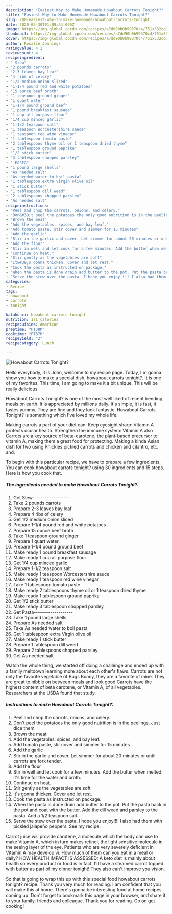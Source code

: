 ```yaml
---
description: "Easiest Way to Make Homemade Howabout Carrots Tonight?"
title: "Easiest Way to Make Homemade Howabout Carrots Tonight?"
slug: 700-easiest-way-to-make-homemade-howabout-carrots-tonight
date: 2020-06-30T01:09:34.095Z
image: https://img-global.cpcdn.com/recipes/a7dd90b0b99370c4/751x532cq70/howabout-carrots-tonight-recipe-main-photo.jpg
thumbnail: https://img-global.cpcdn.com/recipes/a7dd90b0b99370c4/751x532cq70/howabout-carrots-tonight-recipe-main-photo.jpg
cover: https://img-global.cpcdn.com/recipes/a7dd90b0b99370c4/751x532cq70/howabout-carrots-tonight-recipe-main-photo.jpg
author: Rosalie Jennings
ratingvalue: 4.2
reviewcount: 4
recipeingredient:
- " Stew"
- "2 pounds carrots"
- "2-3 leaves bay leaf"
- "4 ribs of celery"
- "1/2 medium onion sliced"
- "1-1/4 pound red and white potatoes"
- "15 ounce beef broth"
- "1 teaspoon ground ginger"
- "1 quart water"
- "1-1/4 pound ground beef"
- "1 pound breakfast sausage"
- "1 cup all purpose flour"
- "1/4 cup minced garlic"
- "1-1/2 teaspoon salt"
- "1 teaspoon Worcestershire sauce"
- "1 teaspoon red wine vinegar"
- "1 tablespoon tomato paste"
- "2 tablespoons thyme oil or 1 teaspoon dried thyme"
- "1 tablespoon ground paprika"
- "1/2 stick butter"
- "3 tablespoon chopped parsley"
- " Pasta"
- "1 pound large shells"
- "As needed salt"
- "As needed water to boil pasta"
- "1 tablespoon extra Virgin olive oil"
- "1 stick butter"
- "1 tablespoon dill weed"
- "2 tablespoons chopped parsley"
- "As needed salt"
recipeinstructions:
- "Peel and chop the carrots, onions, and celery."
- "Don&#39;t peel the potatoes the only good nutrition is in the peelings. Just dice them"
- "Brown the meat"
- "Add the vegetables, spices, and bay leaf."
- "Add tomato paste, stir cover and simmer for 15 minutes"
- "Add the garlic"
- "Stir in the garlic and cover. Let simmer for about 20 minutes or until carrots are fork tender."
- "Add the flour"
- "Stir in well and let cook for a few minutes. Add the butter when melted it&#39;s time for the water and broth."
- "Continue on heat."
- "Stir gently as the vegetables are soft"
- "It&#39;s gonna thicken. Cover and let rest."
- "Cook the pasta as instructed on package."
- "When the pasta is done drain add butter to the pot. Put the pasta back in the pot and coat with the butter. Add the dill weed and parsley to the pasta. Add a 1/2 teaspoon salt."
- "Serve the stew over the pasta. I hope you enjoy!!!! I also had them with pickled jalapeño peppers. See my recipe."
categories:
- Recipe
tags:
- howabout
- carrots
- tonight

katakunci: howabout carrots tonight 
nutrition: 171 calories
recipecuisine: American
preptime: "PT38M"
cooktime: "PT37M"
recipeyield: "2"
recipecategory: Lunch

---
```



![Howabout Carrots Tonight?](https://img-global.cpcdn.com/recipes/a7dd90b0b99370c4/751x532cq70/howabout-carrots-tonight-recipe-main-photo.jpg)

Hello everybody, it is John, welcome to my recipe page. Today, I'm gonna show you how to make a special dish, howabout carrots tonight?. It is one of my favorites. This time, I am going to make it a bit unique. This will be really delicious.

Howabout Carrots Tonight? is one of the most well liked of recent trending meals on earth. It is appreciated by millions daily. It's simple, it is fast, it tastes yummy. They are fine and they look fantastic. Howabout Carrots Tonight? is something which I've loved my whole life.

Making carrots a part of your diet can: Keep eyesight sharp: Vitamin A protects ocular health. Strengthen the immune system: Vitamin A also Carrots are a key source of beta-carotene, the plant-based precursor to vitamin A, making them a great food for protecting. Making a kinda Asian dish for two using Phickles pickled carrots and chicken and cilantro, etc. and.


To begin with this particular recipe, we have to prepare a few ingredients. You can cook howabout carrots tonight? using 30 ingredients and 15 steps. Here is how you cook that.

<!--inarticleads1-->

##### The ingredients needed to make Howabout Carrots Tonight?:

1. Get  Stew------------------
1. Take 2 pounds carrots
1. Prepare 2-3 leaves bay leaf
1. Prepare 4 ribs of celery
1. Get 1/2 medium onion sliced
1. Prepare 1-1/4 pound red and white potatoes
1. Prepare 15 ounce beef broth
1. Take 1 teaspoon ground ginger
1. Prepare 1 quart water
1. Prepare 1-1/4 pound ground beef
1. Make ready 1 pound breakfast sausage
1. Make ready 1 cup all purpose flour
1. Get 1/4 cup minced garlic
1. Prepare 1-1/2 teaspoon salt
1. Make ready 1 teaspoon Worcestershire sauce
1. Make ready 1 teaspoon red wine vinegar
1. Take 1 tablespoon tomato paste
1. Make ready 2 tablespoons thyme oil or 1 teaspoon dried thyme
1. Make ready 1 tablespoon ground paprika
1. Get 1/2 stick butter
1. Make ready 3 tablespoon chopped parsley
1. Get  Pasta-------------------
1. Take 1 pound large shells
1. Prepare As needed salt
1. Take As needed water to boil pasta
1. Get 1 tablespoon extra Virgin olive oil
1. Make ready 1 stick butter
1. Prepare 1 tablespoon dill weed
1. Prepare 2 tablespoons chopped parsley
1. Get As needed salt


Watch the whole thing, we started off doing a challenge and ended up with a family meltdown learning more about each other&#39;s flaws. Carrots are not only the favorite vegetable of Bugs Bunny, they are a favorite of mine. They are great to nibble on between meals and look good Carrots have the highest content of beta carotene, or Vitamin A, of all vegetables. Researchers at the USDA found that study. 

<!--inarticleads2-->

##### Instructions to make Howabout Carrots Tonight?:

1. Peel and chop the carrots, onions, and celery.
1. Don&#39;t peel the potatoes the only good nutrition is in the peelings. Just dice them
1. Brown the meat
1. Add the vegetables, spices, and bay leaf.
1. Add tomato paste, stir cover and simmer for 15 minutes
1. Add the garlic
1. Stir in the garlic and cover. Let simmer for about 20 minutes or until carrots are fork tender.
1. Add the flour
1. Stir in well and let cook for a few minutes. Add the butter when melted it&#39;s time for the water and broth.
1. Continue on heat.
1. Stir gently as the vegetables are soft
1. It&#39;s gonna thicken. Cover and let rest.
1. Cook the pasta as instructed on package.
1. When the pasta is done drain add butter to the pot. Put the pasta back in the pot and coat with the butter. Add the dill weed and parsley to the pasta. Add a 1/2 teaspoon salt.
1. Serve the stew over the pasta. I hope you enjoy!!!! I also had them with pickled jalapeño peppers. See my recipe.


Carrot juice will provide carotene, a molecule which the body can use to make Vitamin A, which in turn makes retinol, the light sensitive molecule in the seeing layer of the eye. Patients who are very severely deficient in Vitamin A may develop vi. How much of them can you eat in a meal or daily? HOW HEALTH IMPACT IS ASSESSED: A keto diet is mainly about health so every product or food is In fact, I&#39;ll have a steamed carrot topped with butter as part of my dinner tonight! They also can&#39;t improve you vision. 

So that is going to wrap this up with this special food howabout carrots tonight? recipe. Thank you very much for reading. I am confident that you will make this at home. There's gonna be interesting food at home recipes coming up. Don't forget to bookmark this page in your browser, and share it to your family, friends and colleague. Thank you for reading. Go on get cooking!
